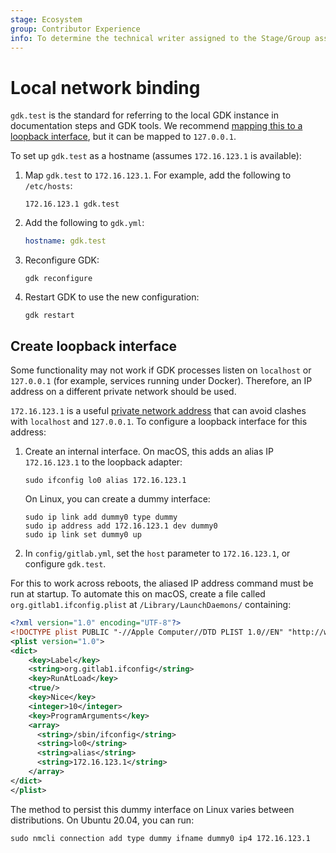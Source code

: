 ```yaml
---
stage: Ecosystem
group: Contributor Experience
info: To determine the technical writer assigned to the Stage/Group associated with this page, see https://about.gitlab.com/handbook/engineering/ux/technical-writing/#assignments
---
```


# Local network binding

`gdk.test` is the standard for referring to the local GDK instance in documentation steps and GDK
tools. We recommend [mapping this to a loopback interface](#create-loopback-interface), but
it can be mapped to `127.0.0.1`.

To set up `gdk.test` as a hostname (assumes `172.16.123.1` is available):

1. Map `gdk.test` to `172.16.123.1`. For example, add the following to `/etc/hosts`:

   ```plaintext
   172.16.123.1 gdk.test
   ```

1. Add the following to `gdk.yml`:

   ```yaml
   hostname: gdk.test
   ```

1. Reconfigure GDK:

   ```shell
   gdk reconfigure
   ```

1. Restart GDK to use the new configuration:

   ```shell
   gdk restart
   ```

## Create loopback interface

Some functionality may not work if GDK processes listen on `localhost` or `127.0.0.1` (for example,
services running under Docker). Therefore, an IP address on a different private network should be
used.

`172.16.123.1` is a useful [private network address](https://en.wikipedia.org/wiki/Private_network#Private_IPv4_addresses)
that can avoid clashes with `localhost` and `127.0.0.1`. To configure a loopback interface for this
address:

1. Create an internal interface. On macOS, this adds an alias IP `172.16.123.1` to the loopback
   adapter:

   ```shell
   sudo ifconfig lo0 alias 172.16.123.1
   ```

   On Linux, you can create a dummy interface:

   ```shell
   sudo ip link add dummy0 type dummy
   sudo ip address add 172.16.123.1 dev dummy0
   sudo ip link set dummy0 up
   ```

1. In `config/gitlab.yml`, set the `host` parameter to `172.16.123.1`, or configure `gdk.test`.

For this to work across reboots, the aliased IP address command must be run at startup. To
automate this on macOS, create a file called `org.gitlab1.ifconfig.plist` at `/Library/LaunchDaemons/`
containing:

```xml
<?xml version="1.0" encoding="UTF-8"?>
<!DOCTYPE plist PUBLIC "-//Apple Computer//DTD PLIST 1.0//EN" "http://www.apple.com/DTDs/PropertyList-1.0.dtd">
<plist version="1.0">
<dict>
    <key>Label</key>
    <string>org.gitlab1.ifconfig</string>
    <key>RunAtLoad</key>
    <true/>
    <key>Nice</key>
    <integer>10</integer>
    <key>ProgramArguments</key>
    <array>
      <string>/sbin/ifconfig</string>
      <string>lo0</string>
      <string>alias</string>
      <string>172.16.123.1</string>
    </array>
</dict>
</plist>
```

The method to persist this dummy interface on Linux varies between distributions. On Ubuntu 20.04,
you can run:

```shell
sudo nmcli connection add type dummy ifname dummy0 ip4 172.16.123.1
```
